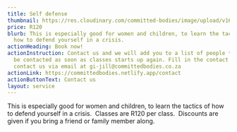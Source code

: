```yaml
---
title: Self defense
thumbnail: https://res.cloudinary.com/committed-bodies/image/upload/v1642509310/services/selfDefenseClasses-committed-Bodies-gym-benoni.png
price: R120
blurb: This is especially good for women and children, to learn the tactics of
  how to defend yourself in a crisis.
actionHeading: Book now!
actionInstruction: Contact us and we will add you to a list of people that will
  be contacted as soon as classes starts up again. Fill in the contact form or
  contact us via email at gi-jill@committedbodies.co.za
actionLink: https://committedbodies.netlify.app/contact
actionButtonText: Contact us
layout: service
---
```

This is especially good for women and children, to learn the tactics of how to defend yourself in a crisis.  Classes are R120 per class.  Discounts are given if you bring a friend or family member along.